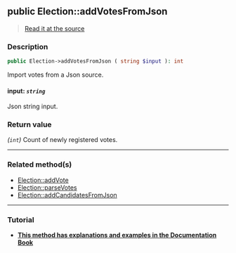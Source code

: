 ## public Election::addVotesFromJson

> [Read it at the source](https://github.com/julien-boudry/Condorcet/blob/master/src/ElectionProcess/VotesProcess.php#L385)

### Description    

```php
public Election->addVotesFromJson ( string $input ): int
```

Import votes from a Json source.
    

#### **input:** *`string`*   
Json string input.    


### Return value   

*(`int`)* Count of newly registered votes.


---------------------------------------

### Related method(s)      

* [Election::addVote](/Docs/api-reference/Election%20Class/Election--addVote.md)    
* [Election::parseVotes](/Docs/api-reference/Election%20Class/Election--parseVotes.md)    
* [Election::addCandidatesFromJson](/Docs/api-reference/Election%20Class/Election--addCandidatesFromJson.md)    

---------------------------------------

### Tutorial

* **[This method has explanations and examples in the Documentation Book](https://www.condorcet.io/3.AsPhpLibrary/5.Votes/1.AddVotes)**    
